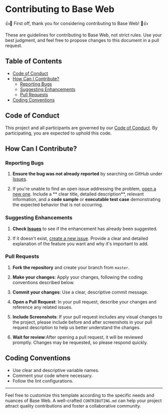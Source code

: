 # Contributing to Base Web

👍🎉 First off, thank you for considering contributing to Base Web! 🎉👍

These are guidelines for contributing to Base Web, not strict rules. Use your best judgment, and feel free to propose changes to this document in a pull request.

## Table of Contents

- [Code of Conduct](#code-of-conduct)
- [How Can I Contribute?](#how-can-i-contribute)
    - [Reporting Bugs](#reporting-bugs)
    - [Suggesting Enhancements](#suggesting-enhancements)
    - [Pull Requests](#pull-requests)
- [Coding Conventions](#coding-conventions)

## Code of Conduct

This project and all participants are governed by our [Code of Conduct](CODE_OF_CONDUCT.md). By participating, you are expected to uphold this code.

## How Can I Contribute?

### Reporting Bugs

1. **Ensure the bug was not already reported** by searching on GitHub under [Issues](https://github.com/base/web/issues).

2. If you're unable to find an open issue addressing the problem, [open a new one](https://github.com/base/web/issues/new). Include a ** clear title, detailed description**, relevant information, and a **code sample** or **executable test case** demonstrating the expected behavior that is not occurring.

### Suggesting Enhancements

1. **Check [Issues](https://github.com/base/web/issues)** to see if the enhancement has already been suggested.

2. If it doesn't exist, [create a new issue](https://github.com/base/web/issues/new). Provide a clear and detailed explanation of the feature you want and why it's important to add.

### Pull Requests

1. **Fork the repository** and create your branch from `master`.

2. **Make your changes**: Apply your changes, following the coding conventions described below.

3. **Commit your changes**: Use a clear, descriptive commit message.

4. **Open a Pull Request**: In your pull request, describe your changes and reference any related issues.

5. **Include Screenshots**: If your pull request includes any visual changes to the project, please include before and after screenshots in your pull request description to help us better understand the changes.

6. **Wait for review**:After opening a pull request, it will be reviewed promptly. Changes may be requested, so please respond quickly.

## Coding Conventions

- Use clear and descriptive variable names.
- Comment your code where necessary.
- Follow the lint configurations.

---

Feel free to customize this template according to the specific needs and nuances of Base Web. A well-crafted `CONTRIBUTING.md` can help your project attract quality contributions and foster a collaborative community.
